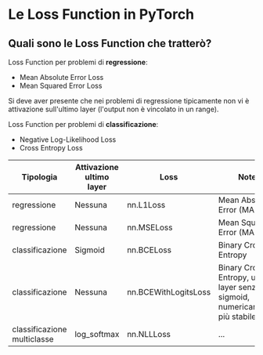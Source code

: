 # Le Loss Function in PyTorch

## Quali sono le Loss Function che tratterò?

Loss Function per problemi di **regressione**:
* Mean Absolute Error Loss
* Mean Squared Error Loss

Si deve aver presente che nei problemi di regressione tipicamente non vi è attivazione sull'ultimo layer (l'output non è vincolato in un range).

Loss Function per problemi di **classificazione**:
* Negative Log-Likelihood Loss
* Cross Entropy Loss

|Tipologia         |Attivazione ultimo layer | Loss                  | Note                                |
|------------------|-------------------------|-----------------------|-------------------------------------|
| regressione      |   Nessuna               | nn.L1Loss   | Mean Absolute Error (MAE) |
| regressione      |   Nessuna               | nn.MSELoss  | Mean Squared Error (MAE)  |
| classificazione  |   Sigmoid               | nn.BCELoss  | Binary Cross Entropy      |
| classificazione  |   Nessuna               | nn.BCEWithLogitsLoss  | Binary Cross Entropy, ultimo layer senza sigmoid,<br>numericamente più stabile|
| classificazione multiclasse | log_softmax | nn.NLLLoss | ... |



